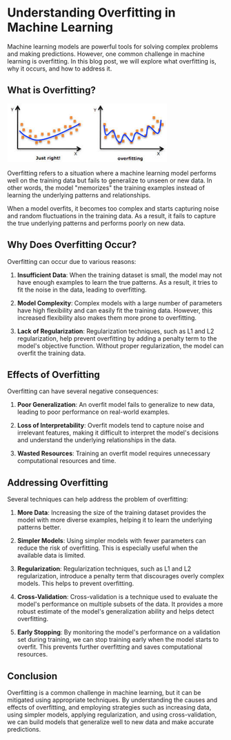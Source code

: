 # Understanding Overfitting in Machine Learning

Machine learning models are powerful tools for solving complex problems and making predictions. However, one common challenge in machine learning is overfitting. In this blog post, we will explore what overfitting is, why it occurs, and how to address it.

## What is Overfitting?

![Overfitting](/images/overfitting.jpg "overfitting")

Overfitting refers to a situation where a machine learning model performs well on the training data but fails to generalize to unseen or new data. In other words, the model "memorizes" the training examples instead of learning the underlying patterns and relationships.

When a model overfits, it becomes too complex and starts capturing noise and random fluctuations in the training data. As a result, it fails to capture the true underlying patterns and performs poorly on new data.

## Why Does Overfitting Occur?

Overfitting can occur due to various reasons:

1. **Insufficient Data**: When the training dataset is small, the model may not have enough examples to learn the true patterns. As a result, it tries to fit the noise in the data, leading to overfitting.

2. **Model Complexity**: Complex models with a large number of parameters have high flexibility and can easily fit the training data. However, this increased flexibility also makes them more prone to overfitting.

3. **Lack of Regularization**: Regularization techniques, such as L1 and L2 regularization, help prevent overfitting by adding a penalty term to the model's objective function. Without proper regularization, the model can overfit the training data.

## Effects of Overfitting

Overfitting can have several negative consequences:

1. **Poor Generalization**: An overfit model fails to generalize to new data, leading to poor performance on real-world examples.

2. **Loss of Interpretability**: Overfit models tend to capture noise and irrelevant features, making it difficult to interpret the model's decisions and understand the underlying relationships in the data.

3. **Wasted Resources**: Training an overfit model requires unnecessary computational resources and time.

## Addressing Overfitting

Several techniques can help address the problem of overfitting:

1. **More Data**: Increasing the size of the training dataset provides the model with more diverse examples, helping it to learn the underlying patterns better.

2. **Simpler Models**: Using simpler models with fewer parameters can reduce the risk of overfitting. This is especially useful when the available data is limited.

3. **Regularization**: Regularization techniques, such as L1 and L2 regularization, introduce a penalty term that discourages overly complex models. This helps to prevent overfitting.

4. **Cross-Validation**: Cross-validation is a technique used to evaluate the model's performance on multiple subsets of the data. It provides a more robust estimate of the model's generalization ability and helps detect overfitting.

5. **Early Stopping**: By monitoring the model's performance on a validation set during training, we can stop training early when the model starts to overfit. This prevents further overfitting and saves computational resources.

## Conclusion

Overfitting is a common challenge in machine learning, but it can be mitigated using appropriate techniques. By understanding the causes and effects of overfitting, and employing strategies such as increasing data, using simpler models, applying regularization, and using cross-validation, we can build models that generalize well to new data and make accurate predictions.

